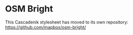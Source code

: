 # OSM Bright

This Cascadenik stylesheet has moved to its own repository:
https://github.com/mapbox/osm-bright/
